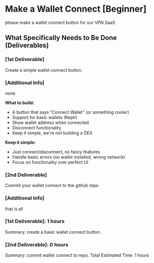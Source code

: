 # Make a Wallet Connect [Beginner]
please make a wallet connect button for our VPN SaaS
## What Specifically Needs to Be Done (Deliverables)
### [1st Deliverable]
Create a simple wallet connect button.
### [Additional Info]
none

**What to build:**
- A button that says "Connect Wallet" (or something cooler)
- Support for basic wallets (Keplr)
- Show wallet address when connected
- Disconnect functionality
- Keep it simple, we're not building a DEX

**Keep it simple:**
- Just connect/disconnect, no fancy features
- Handle basic errors (no wallet installed, wrong network)
- Focus on functionality over perfect UI

### [2nd Deliverable]
Commit your wallet connect to the github repo
### [Additional Info]
that is all
### [1st Deliverable]: 1 hours
Summary: create a basic wallet connect button.
### [2nd Deliverable]: 0 hours
Summary: commit wallet connect to repo.
Total Estimated Time: 1 hours

